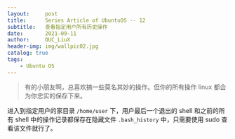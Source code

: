 ```yaml
---
layout:     post
title:      Series Article of UbuntuOS -- 12       
subtitle:   查看指定用户所有历史操作               
date:       2021-09-11
author:     OUC_LiuX
header-img: img/wallpic02.jpg
catalog: true
tags:
    - Ubuntu OS
---
```


> 有的小朋友啊，总喜欢搞一些莫名其妙的操作。但你的所有操作 linux 都会为你忠实的保存下来。               

进入到指定用户的家目录 `/home/user` 下，用户最后一个退出的 shell 和之前的所有 shell 中的操作记录都保存在隐藏文件 `.bash_history` 中，只需要使用 sudo 查看该文件就行了。     